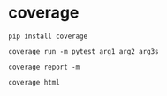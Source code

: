 # coverage

```
pip install coverage

coverage run -m pytest arg1 arg2 arg3s

coverage report -m

coverage html
```